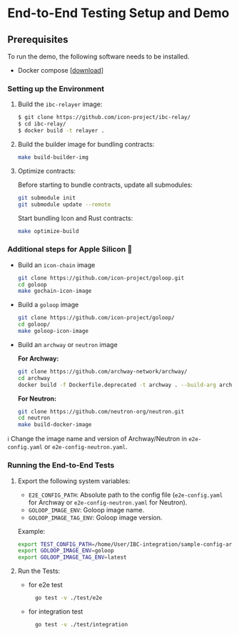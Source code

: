 # End-to-End Testing Setup and Demo

## Prerequisites

To run the demo, the following software needs to be installed.

* Docker compose \[[download](https://docs.docker.com/compose/install/)\]

### Setting up the Environment

1. Build the `ibc-relayer` image:

   ```bash
   $ git clone https://github.com/icon-project/ibc-relay/
   $ cd ibc-relay/
   $ docker build -t relayer .
   ```

2. Build the builder image for bundling contracts:

   ```bash
   make build-builder-img
   ```

3. Optimize contracts:

   Before starting to bundle contracts, update all submodules:

   ```bash
   git submodule init
   git submodule update --remote
   ```

   Start bundling Icon and Rust contracts:

   ```bash
   make optimize-build
   ```

### Additional steps for Apple Silicon 

* Build an `icon-chain` image
   
   ```bash
   git clone https://github.com/icon-project/goloop.git
   cd goloop
   make gochain-icon-image
   ``` 
   
* Build a `goloop` image
   
   ```bash
   git clone https://github.com/icon-project/goloop/
   cd goloop/ 
   make goloop-icon-image
   ```
   
* Build an `archway` or `neutron` image

   **For Archway:**
   
   ```bash
   git clone https://github.com/archway-network/archway/
   cd archway
   docker build -f Dockerfile.deprecated -t archway . --build-arg arch=aarch64
   ```
   
   **For Neutron:**
   
   ```bash
   git clone https://github.com/neutron-org/neutron.git
   cd neutron
   make build-docker-image
   ```

ℹ️ Change the image name and version of Archway/Neutron in `e2e-config.yaml` or `e2e-config-neutron.yaml`.

### Running the End-to-End Tests

1. Export the following system variables:

    - `E2E_CONFIG_PATH`: Absolute path to the config file (`e2e-config.yaml` for Archway or `e2e-config-neutron.yaml` for Neutron).
    - `GOLOOP_IMAGE_ENV`: Goloop image name.
    - `GOLOOP_IMAGE_TAG_ENV`: Goloop image version.

   Example:

   ```bash
   export TEST_CONFIG_PATH=/home/User/IBC-integration/sample-config-archway.yaml
   export GOLOOP_IMAGE_ENV=goloop
   export GOLOOP_IMAGE_TAG_ENV=latest
   ```

2. Run the Tests:
   - for e2e test
       ```bash
         go test -v ./test/e2e 
       ```
   - for integration test
       ```bash
         go test -v ./test/integration 
       ```